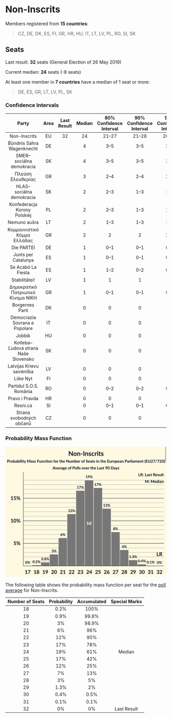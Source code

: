 # Non-Inscrits

Members registered from **15 countries**:

> CZ, DE, DK, ES, FI, GR, HR, HU, IT, LT, LV, PL, RO, SI, SK

## Seats

Last result: **32** seats (General Election of 26 May 2019)

Current median: **24** seats (-8 seats)

At least one member in **7 countries** have a median of 1 seat or more:

> DE, ES, GR, LT, LV, PL, SK

### Confidence Intervals

| Party | Area | Last Result | Median | 80% Confidence Interval | 90% Confidence Interval | 95% Confidence Interval | 99% Confidence Interval |
|:-----:|:----:|:-----------:|:------:|:-----------------------:|:-----------------------:|:-----------------------:|:-----------------------:|
| Non-Inscrits | EU | 32 | 24 | 21–27 | 21–28 | 20–28 | 19–29 |
| Bündnis Sahra Wagenknecht | DE | | 4 | 3–5 | 3–5 | 3–5 | 2–6 |
| SMER–sociálna demokracia | SK | | 4 | 3–5 | 3–5 | 3–5 | 3–5 |
| Πλεύση Ελευθερίας | GR | | 3 | 2–4 | 2–4 | 2–4 | 2–4 |
| HLAS–sociálna demokracia | SK | | 2 | 2–3 | 1–3 | 1–3 | 1–3 |
| Konfederacja Korony Polskiej | PL | | 2 | 2–3 | 1–3 | 1–3 | 1–3 |
| Nemuno aušra | LT | | 2 | 1–3 | 1–3 | 1–3 | 1–3 |
| Κομμουνιστικό Κόμμα Ελλάδας | GR | | 2 | 2 | 2 | 2–3 | 1–3 |
| Die PARTEI | DE | | 1 | 0–1 | 0–1 | 0–1 | 0–1 |
| Junts per Catalunya | ES | | 1 | 0–1 | 0–1 | 0–1 | 0–1 |
| Se Acabó La Fiesta | ES | | 1 | 1–2 | 0–2 | 0–2 | 0–2 |
| Stabilitātei! | LV | | 1 | 1 | 1 | 1 | 1 |
| Δημοκρατικό Πατριωτικό Κίνημα ΝΙΚΗ | GR | | 1 | 0–1 | 0–1 | 0–1 | 0–1 |
| Borgernes Parti | DK | | 0 | 0 | 0 | 0 | 0 |
| Democrazia Sovrana e Popolare | IT | | 0 | 0 | 0 | 0 | 0 |
| Jobbik | HU | | 0 | 0 | 0 | 0 | 0 |
| Kotleba–Ľudová strana Naše Slovensko | SK | | 0 | 0 | 0 | 0 | 0 |
| Latvijas Krievu savienība | LV | | 0 | 0 | 0 | 0 | 0 |
| Liike Nyt | FI | | 0 | 0 | 0 | 0 | 0 |
| Partidul S.O.S. România | RO | | 0 | 0–2 | 0–2 | 0–2 | 0–2 |
| Pravo i Pravda | HR | | 0 | 0 | 0 | 0 | 0 |
| Resni.ca | SI | | 0 | 0–1 | 0–1 | 0–1 | 0–1 |
| Strana svobodných občanů | CZ | | 0 | 0 | 0 | 0 | 0 |

### Probability Mass Function

![Graph with seats probability mass function not yet produced](average-2025-04-30-seats-pmf-non-inscrits.png "Seats Probability Mass Function")

The following table shows the probability mass function per seat for the [poll average](average-2025-04-30.html) for Non-Inscrits.

| Number of Seats | Probability | Accumulated | Special Marks |
|:---------------:|:-----------:|:-----------:|:-------------:|
| 18 | 0.2% | 100% |  |
| 19 | 0.9% | 99.8% |  |
| 20 | 3% | 98.9% |  |
| 21 | 6% | 96% |  |
| 22 | 12% | 90% |  |
| 23 | 17% | 78% |  |
| 24 | 19% | 61% | Median |
| 25 | 17% | 42% |  |
| 26 | 12% | 25% |  |
| 27 | 7% | 13% |  |
| 28 | 3% | 5% |  |
| 29 | 1.3% | 2% |  |
| 30 | 0.4% | 0.5% |  |
| 31 | 0.1% | 0.1% |  |
| 32 | 0% | 0% | Last Result |


